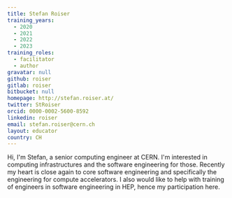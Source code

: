 ```yaml
---
title: Stefan Roiser
training_years:
  - 2020
  - 2021
  - 2022
  - 2023
training_roles:
  - facilitator
  - author
gravatar: null
github: roiser
gitlab: roiser
bitbucket: null
homepage: http://stefan.roiser.at/
twitter: StRoiser
orcid: 0000-0002-5600-8592
linkedin: roiser
email: stefan.roiser@cern.ch
layout: educator
country: CH
---
```


Hi, I'm Stefan, a senior computing engineer at CERN. I'm interested in computing
infrastructures and the software engineering for those. Recently my heart is
close again to core software engineering and specifically the engineering for
compute accelerators. I also would like to help with training of engineers in
software engineering in HEP, hence my participation here.
